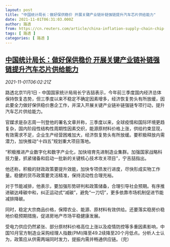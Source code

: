 ```yaml
---
layout: post
title: "中国统计局长：做好保供稳价 开展关键产业链补链强链提升汽车芯片供给能力"
date: 2021-11-01T06:31:03.000Z
author: 路透
from: https://cn.reuters.com/article/china-inflation-supply-chain-chip-1101-idCNKBS2HM1CR
tags: [ 路透 ]
categories: [ 路透 ]
---
```

<!--1635748263000-->
[中国统计局长：做好保供稳价 开展关键产业链补链强链提升汽车芯片供给能力](https://cn.reuters.com/article/china-inflation-supply-chain-chip-1101-idCNKBS2HM1CR)
------

<div>
<div><i>2021-11-01T06:02:21Z</i></div><p>路透北京11月1日 - 中国国家统计局局长宁吉喆表示，今年前三季度国内经济总体保持恢复态势，但三季度以来不稳定不确定因素增多，经济恢复势头有所放缓，因此要全力做好保供稳价惠企工作，并深入开展关键产业链补链强链专项行动，提升汽车芯片供给能力。</p><p>官媒求是杂志周一刊登他的署名文章并称，三季度以来，全球疫情和国际环境更趋复杂，国内阶段性结构性周期性因素交织，能源原材料价格上涨，供给约束显现，有效需求不足，企业生产经营困难加大，经济恢复势头有所放缓。要积极释放内需潜力，加快推动“十四五”规划重大项目落地。</p><p>“积极推进产业数字化和数字产业化，加快培育先进制造业集群。加强国家战略科技力量，抓紧储备和启动一批新的关键核心技术攻关项目”，宁吉喆指出。</p><p>他还称，积极的财政政策要提升效能，加快专项债发行进度，尽快形成实物工作量。稳健的货币政策要灵活精准，保持流动性合理充裕。</p><p>对于节能减排，他表示，要加强形势研判和政策储备，合理引导社会预期。有序推进碳达峰碳中和，纠正运动式“减碳”，避免“一刀切”，更多依靠市场机制促进节能减排降碳。</p><p>同时，稳定大宗商品价格，保障农业、能源、原材料有效供给。还要落实稳房价稳地价稳预期措施，促进房地产市场平稳健康发展。</p><p>受电力供应仍然紧张、部分原材料价格高位上涨以及疫情防控等多重因素影响，中国10月官方制造业采购经理人指数(PMI)降至49.2续降至20个月低点。分析人士认为，政策应从供需两端同时发力，提振内需并畅通供应链。（完）</p>
</div>
